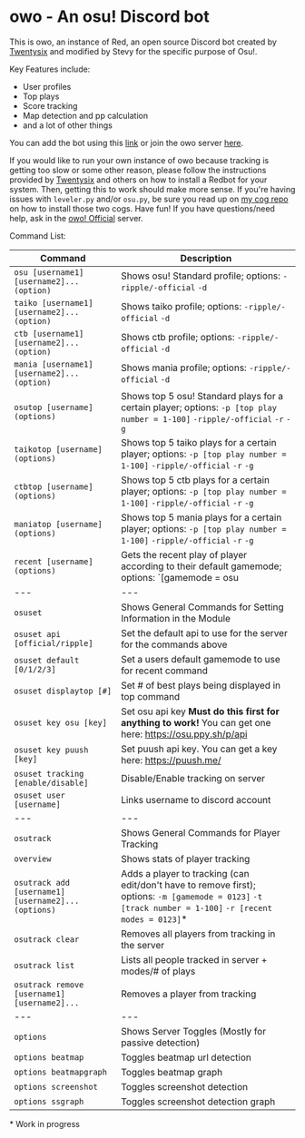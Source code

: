 # owo - An osu! Discord bot
This is owo, an instance of Red, an open source Discord bot created by [Twentysix](https://github.com/Twentysix26/Red-DiscordBot) and modified by Stevy for the specific purpose of Osu!.

Key Features include:
- User profiles
- Top plays
- Score tracking
- Map detection and pp calculation
- and a lot of other things

You can add the bot using this [link](https://discordapp.com/oauth2/authorize?client_id=289066747443675143&scope=bot) or join the owo server [here](https://discord.gg/aNKde73).

If you would like to run your own instance of owo because tracking is getting too slow or some other reason, please follow the instructions provided by [Twentysix](https://twentysix26.github.io/Red-Docs/) and others on how to install a Redbot for your system. Then, getting this to work should make more sense. If you're having issues with `leveler.py` and/or `osu.py`, be sure you read up on [my cog repo](https://github.com/AznStevy/Maybe-Useful-Cogs) on how to install those two cogs. Have fun! If you have questions/need help, ask in the [owo! Official](https://discord.gg/aNKde73) server.

Command List:

| Command | Description |
| --- | --- |
| `osu [username1] [username2]... (option)` | Shows osu! Standard profile; options: `-ripple/-official` `-d`|
| `taiko [username1] [username2]... (option)` | Shows taiko profile; options: `-ripple/-official` `-d`|
| `ctb [username1] [username2]... (option)` | Shows ctb profile; options: `-ripple/-official` `-d`|
| `mania [username1] [username2]... (option)` | Shows mania profile; options: `-ripple/-official` `-d`|
| `osutop [username] (options)` | Shows top 5 osu! Standard plays for a certain player; options: `-p [top play number = 1-100]` `-ripple/-official` `-r` `-g`|
| `taikotop [username] (options)` | Shows top 5 taiko plays for a certain player; options: `-p [top play number = 1-100]` `-ripple/-official` `-r` `-g`|
| `ctbtop [username] (options)` | Shows top 5 ctb plays for a certain player; options: `-p [top play number = 1-100]` `-ripple/-official` `-r` `-g`|
| `maniatop [username] (options)` | Shows top 5 mania plays for a certain player; options: `-p [top play number = 1-100]` `-ripple/-official` `-r` `-g`|
| `recent [username] (options)` | Gets the recent play of player according to their default gamemode; options: `[gamemode = osu|taiko|ctb|mania]`|
| --- | --- |
| `osuset` | Shows General Commands for Setting Information in the Module |
| `osuset api [official/ripple]` | Set the default api to use for the server for the commands above |
| `osuset default [0/1/2/3]` | Set a users default gamemode to use for recent command |
| `osuset displaytop [#]` | Set # of best plays being displayed in top command  |
| `osuset key osu [key]` | Set osu api key **Must do this first for anything to work!** You can get one here: https://osu.ppy.sh/p/api|
| `osuset key puush [key]` | Set puush api key. You can get a key here: https://puush.me/|
| `osuset tracking [enable/disable]` | Disable/Enable tracking on server |
| `osuset user [username]` | Links username to discord account |
| --- | --- |
| `osutrack` | Shows General Commands for Player Tracking |
| `overview` | Shows stats of player tracking |
| `osutrack add [username1] [username2]... (options)` | Adds a player to tracking (can edit/don't have to remove first); options: `-m [gamemode = 0123]` `-t [track number = 1-100]` `-r [recent modes = 0123]`\*|
| `osutrack clear` | Removes all players from tracking in the server |
| `osutrack list` | Lists all people tracked in server + modes/# of plays |
| `osutrack remove [username1] [username2]...` | Removes a player from tracking |
| --- | --- |
| `options` | Shows Server Toggles (Mostly for passive detection) |
| `options beatmap` | Toggles beatmap url detection |
| `options beatmapgraph` | Toggles beatmap graph |
| `options screenshot` | Toggles screenshot detection |
| `options ssgraph` | Toggles screenshot detection graph |
\* Work in progress

